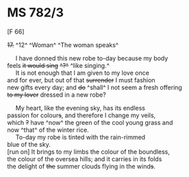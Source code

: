 # MS 782/3

[F 66]

~~17.~~ ^12^ ^Woman^ ^The woman speaks^

&nbsp;&nbsp;&nbsp;&nbsp;&nbsp;I have donned this new robe to-day because my body \
feels ~~it would sing~~ ~~^?^~~ ^like singing.^ \
&nbsp;&nbsp;&nbsp;&nbsp;&nbsp;It is not enough that I am given to my love once \
and for ever, but out of that ~~surrender~~ I must fashion \
new gifts every day; and ~~do~~ ^shall^ I not seem a fresh offering \
~~to my lover~~ dressed in a new robe? 

&nbsp;&nbsp;&nbsp;&nbsp;&nbsp;My heart, like the evening sky, has its endless \
passion for colour~~s~~, and therefore I change my veils, \
which ~~?~~ have ^now^ the green of the cool young grass and \
now ^that^ of the winter rice. \
&nbsp;&nbsp;&nbsp;&nbsp;&nbsp;To-day my robe is tinted with the rain-rimmed \
blue of the sky. \
[run on] It brings to my limbs the colour of the boundless, \
the colour of the oversea hills; and it carries in its folds \
the delight of ~~the~~ summer clouds flying in the wind~~s~~.
